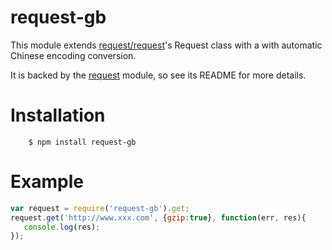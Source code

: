 request-gb
======

This module extends [request/request](https://github.com/request/request)'s Request class with a with automatic Chinese encoding conversion.

It is backed by the [request](https://github.com/request/request) module, so see its README for more details.

Installation
======
```
	$ npm install request-gb
```

Example
======

```javascript
var request = require('request-gb').get;
request.get('http://www.xxx.com', {gzip:true}, function(err, res){
   console.log(res);
});
```